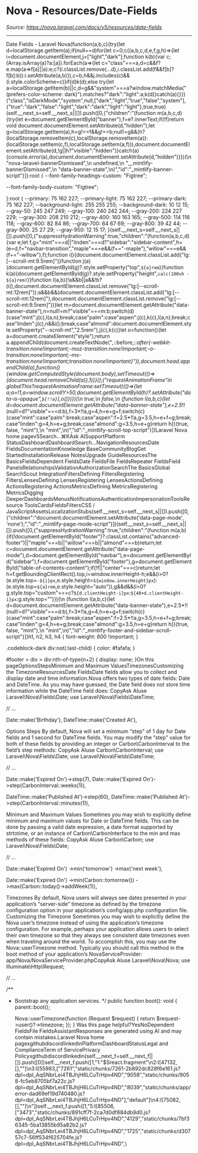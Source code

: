 # Nova - Resources/Date-Fields

*Source: https://nova.laravel.com/docs/v5/resources/date-fields*

---

Date Fields - Laravel Nova(function(a,b,c){try{let d=localStorage.getItem(a);if(null==d)for(let c=0;c((a,b,c,d,e,f,g,h)=>{let i=document.documentElement,j=["light","dark"];function k(b){var c;(Array.isArray(a)?a:[a]).forEach(a=>{let c="class"===a,d=c&&f?e.map(a=>f[a]||a):e;c?(i.classList.remove(...d),i.classList.add(f&&f[b]?f[b]:b)):i.setAttribute(a,b)}),c=b,h&&j.includes(c)&&(i.style.colorScheme=c)}if(d)k(d);else try{let a=localStorage.getItem(b)||c,d=g&&"system"===a?window.matchMedia("(prefers-color-scheme: dark)").matches?"dark":"light":a;k(d)}catch(a){}})("class","isDarkMode","system",null,["dark","light","true","false","system"],{"true":"dark","false":"light","dark":"dark","light":"light"},true,true)(self.__next_s=self.__next_s||[]).push([0,{"children":"(function m(a,b,c,d){try{let e=document.getElementById(\"banner\"),f=e?.innerText;if(!f)return void document.documentElement.setAttribute(d,\"hidden\");let g=localStorage.getItem(a),h=g!==f&&g!==b;null!=g&&(h?(localStorage.removeItem(c),localStorage.removeItem(a)):(localStorage.setItem(c,f),localStorage.setItem(a,f))),document.documentElement.setAttribute(d,!g||h?\"visible\":\"hidden\")}catch(a){console.error(a),document.documentElement.setAttribute(d,\"hidden\")}})(\n  \"nova-laravel-bannerDismissed\",\n  undefined,\n  \"__mintlify-bannerDismissed\",\n  \"data-banner-state\",\n)","id":"_mintlify-banner-script"}]):root {
  --font-family-headings-custom: "Figtree";
  
  --font-family-body-custom: "Figtree";
  
}:root {
    --primary: 75 162 227;
    --primary-light: 75 162 227;
    --primary-dark: 75 162 227;
    --background-light: 255 255 255;
    --background-dark: 10 12 15;
    --gray-50: 245 247 249;
    --gray-100: 240 242 244;
    --gray-200: 224 227 229;
    --gray-300: 208 210 212;
    --gray-400: 160 163 165;
    --gray-500: 114 116 118;
    --gray-600: 82 84 86;
    --gray-700: 64 67 69;
    --gray-800: 39 42 44;
    --gray-900: 25 27 29;
    --gray-950: 12 15 17;
  }(self.__next_s=self.__next_s||[]).push([0,{"suppressHydrationWarning":true,"children":"(function(a,b,c,d){var e;let f,g=\"mint\"===d||\"linden\"===d?\"sidebar\":\"sidebar-content\",h=(e=d,f=\"navbar-transition\",\"maple\"===e&&(f+=\"-maple\"),\"willow\"===e&&(f+=\"-willow\"),f);function i(){document.documentElement.classList.add(\"lg:[--scroll-mt:9.5rem]\")}function j(a){document.getElementById(g)?.style.setProperty(\"top\",`${a}rem`)}function k(a){document.getElementById(g)?.style.setProperty(\"height\",`calc(100vh - ${a}rem)`)}function l(a,b){!a&&b||a&&!b?(i(),document.documentElement.classList.remove(\"lg:[--scroll-mt:12rem]\")):a&&b&&(document.documentElement.classList.add(\"lg:[--scroll-mt:12rem]\"),document.documentElement.classList.remove(\"lg:[--scroll-mt:9.5rem]\"))}let m=document.documentElement.getAttribute(\"data-banner-state\"),n=null!=m?\"visible\"===m:b;switch(d){case\"mint\":j(c),l(a,n);break;case\"palm\":case\"aspen\":j(c),k(c),l(a,n);break;case\"linden\":j(c),n&&i();break;case\"almond\":document.documentElement.style.setProperty(\"--scroll-mt\",\"2.5rem\"),j(c),k(c)}let o=function(){let a=document.createElement(\"style\");return a.appendChild(document.createTextNode(\"*,*::before,*::after{-webkit-transition:none!important;-moz-transition:none!important;-o-transition:none!important;-ms-transition:none!important;transition:none!important}\")),document.head.appendChild(a),function(){window.getComputedStyle(document.body),setTimeout(()=>{document.head.removeChild(a)},1)}}();(\"requestAnimationFrame\"in globalThis?requestAnimationFrame:setTimeout)(()=>{let a;a=!1,a=window.scrollY>50,document.getElementById(h)?.setAttribute(\"data-is-opaque\",`${!!a}`),o()})})(\n  true,\n  false,\n  (function l(a,b,c){let d=document.documentElement.getAttribute(\"data-banner-state\"),e=2.5*!!(null!=d?\"visible\"===d:b),f=3*!!a,g=4,h=e+g+f;switch(c){case\"mint\":case\"palm\":break;case\"aspen\":f=2.5*!!a,g=3.5,h=e+f+g;break;case\"linden\":g=4,h=e+g;break;case\"almond\":g=3.5,h=e+g}return h})(true, false, \"mint\"),\n  \"mint\",\n)","id":"_mintlify-scroll-top-script"}])Laravel Nova home pagev5Search...⌘KAsk AISupportPlatform StatusDashboardDashboardSearch...NavigationResourcesDate FieldsDocumentationKnowledge BaseCommunityBlogGet StartedInstallationRelease NotesUpgrade GuideResourcesThe BasicsFieldsDependent FieldsDate FieldsFile FieldsRepeater FieldsField PanelsRelationshipsValidationAuthorizationSearchThe BasicsGlobal SearchScout IntegrationFiltersDefining FiltersRegistering FiltersLensesDefining LensesRegistering LensesActionsDefining ActionsRegistering ActionsMetricsDefining MetricsRegistering MetricsDigging DeeperDashboardsMenusNotificationsAuthenticationImpersonationToolsResource ToolsCardsFieldsFiltersCSS / JavaScriptAssetsLocalizationStubs(self.__next_s=self.__next_s||[]).push([0,{"children":"document.documentElement.setAttribute('data-page-mode', 'none');","id":"_mintlify-page-mode-script"}])(self.__next_s=self.__next_s||[]).push([0,{"suppressHydrationWarning":true,"children":"(function m(a,b){if(!document.getElementById(\"footer\")?.classList.contains(\"advanced-footer\")||\"maple\"===b||\"willow\"===b||\"almond\"===b)return;let c=document.documentElement.getAttribute(\"data-page-mode\"),d=document.getElementById(\"navbar\"),e=document.getElementById(\"sidebar\"),f=document.getElementById(\"footer\"),g=document.getElementById(\"table-of-contents-content\");if(!f||\"center\"===c)return;let h=f.getBoundingClientRect().top,i=window.innerHeight-h;e&&(i>0?(e.style.top=`-${i}px`,e.style.height=`${window.innerHeight}px`):(e.style.top=`${a}rem`,e.style.height=\"auto\")),g&&d&&(i>0?g.style.top=\"custom\"===c?`${d.clientHeight-i}px`:`${40+d.clientHeight-i}px`:g.style.top=\"\")})(\n  (function l(a,b,c){let d=document.documentElement.getAttribute(\"data-banner-state\"),e=2.5*!!(null!=d?\"visible\"===d:b),f=3*!!a,g=4,h=e+g+f;switch(c){case\"mint\":case\"palm\":break;case\"aspen\":f=2.5*!!a,g=3.5,h=e+f+g;break;case\"linden\":g=4,h=e+g;break;case\"almond\":g=3.5,h=e+g}return h})(true, false, \"mint\"),\n  \"mint\",\n)","id":"_mintlify-footer-and-sidebar-scroll-script"}])h1, h2, h3, h4 {
    font-weight: 600 !important;
}

.codeblock-dark div:not(:last-child) {
    color: #fafafa;
}

#footer > div > div:nth-of-type(n+2) {
    display: none;
}On this pageOptionsStepsMinimum and Maximum ValuesTimezonesCustomizing the TimezoneResourcesDate FieldsDate fields allow you to collect and display date and time information.Nova offers two types of date fields: Date and DateTime. As you may have guessed, the Date field does not store time information while the DateTime field does:
CopyAsk AIuse Laravel\Nova\Fields\Date;
use Laravel\Nova\Fields\DateTime;

// ...

Date::make(&#x27;Birthday&#x27;),
DateTime::make(&#x27;Created At&#x27;),

​Options
​Steps
By default, Nova will set a minimum “step” of 1 day for Date fields and 1 second for DateTime fields. You may modify the “step” value for both of these fields by providing an integer or Carbon\CarbonInterval to the field’s step methods:
CopyAsk AIuse Carbon\CarbonInterval;
use Laravel\Nova\Fields\Date;
use Laravel\Nova\Fields\DateTime;

// ...

Date::make(&#x27;Expired On&#x27;)-&gt;step(7),
Date::make(&#x27;Expired On&#x27;)-&gt;step(CarbonInterval::weeks(1)),

DateTime::make(&#x27;Published At&#x27;)-&gt;step(60),
DateTime::make(&#x27;Published At&#x27;)-&gt;step(CarbonInterval::minutes(1)),

​Minimum and Maximum Values
Sometimes you may wish to explicitly define minimum and maximum values for Date or DateTime fields. This can be done by passing a valid date expression, a date format supported by strtotime, or an instance of Carbon\CarbonInterface to the min and max methods of these fields:
CopyAsk AIuse Carbon\Carbon;
use Laravel\Nova\Fields\Date;

// ...

Date::make(&#x27;Expired On&#x27;)
    -&gt;min(&#x27;tomorrow&#x27;)
    -&gt;max(&#x27;next week&#x27;),

Date::make(&#x27;Expired On&#x27;)
    -&gt;min(Carbon::tomorrow())
    -&gt;max(Carbon::today()-&gt;addWeek(1)),

​Timezones
By default, Nova users will always see dates presented in your application’s “server-side” timezone as defined by the timezone configuration option in your application’s config/app.php configuration file.
​Customizing the Timezone
Sometimes you may wish to explicitly define the Nova user’s timezone instead of using the application’s timezone configuration. For example, perhaps your application allows users to select their own timezone so that they always see consistent date timezones even when traveling around the world.
To accomplish this, you may use the Nova::userTimezone method. Typically you should call this method in the boot method of your application’s NovaServiceProvider:
app/Nova/NovaServiceProvider.phpCopyAsk AIuse Laravel\Nova\Nova;
use Illuminate\Http\Request;

// ... 

/**
 * Bootstrap any application services.
 */
public function boot(): void
{
    parent::boot();

    Nova::userTimezone(function (Request $request) {
        return $request-&gt;user()?-&gt;timezone;
    });
}
Was this page helpful?YesNoDependent FieldsFile FieldsAssistantResponses are generated using AI and may contain mistakes.Laravel Nova home pagexgithubdiscordlinkedinPlatformDashboardStatusLegal and ComplianceTerm of ServicePrivacy Policyxgithubdiscordlinkedin(self.__next_f=self.__next_f||[]).push([0])self.__next_f.push([1,"1:\"$Sreact.fragment\"\n2:I[47132,[],\"\"]\n3:I[55983,[\"7261\",\"static/chunks/7261-2b892dc828f6e161.js?dpl=dpl_AqSNbrLei4TBJhjH6LCuTrHpv4ND\",\"9058\",\"static/chunks/9058-fc5eb8705bf7a22c.js?dpl=dpl_AqSNbrLei4TBJhjH6LCuTrHpv4ND\",\"8039\",\"static/chunks/app/error-dad69ef19d740480.js?dpl=dpl_AqSNbrLei4TBJhjH6LCuTrHpv4ND\"],\"default\"]\n4:I[75082,[],\"\"]\n"])self.__next_f.push([1,"5:I[85506,[\"3473\",\"static/chunks/891cff7f-2ca7d0df884db9d0.js?dpl=dpl_AqSNbrLei4TBJhjH6LCuTrHpv4ND\",\"4129\",\"static/chunks/7bf36345-5ba13855b95a82b2.js?dpl=dpl_AqSNbrLei4TBJhjH6LCuTrHpv4ND\",\"1725\",\"static/chunks/d30757c7-56ff534f625704fe.js?dpl=dpl_AqSNbrLei4TBJhjH6LCuTrHpv4ND\",\